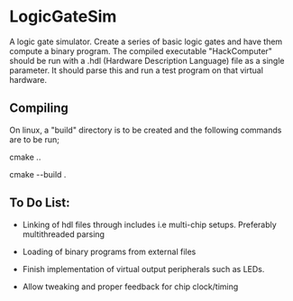 # LogicGateSim
A logic gate simulator.
Create a series of basic logic gates and have them compute a binary program.
The compiled executable "HackComputer" should be run with a .hdl (Hardware Description Language) file
as a single parameter.
It should parse this and run a test program on that virtual hardware.

## Compiling
On linux, a "build" directory is to be created and the following commands are to be run;

cmake ..

cmake --build .

## To Do List:
- 	Linking of hdl files through includes i.e multi-chip setups.
 	Preferably multithreaded parsing

-	Loading of binary programs from external files

- 	Finish implementation of virtual output peripherals such as LEDs.

- 	Allow tweaking and proper feedback for chip clock/timing
